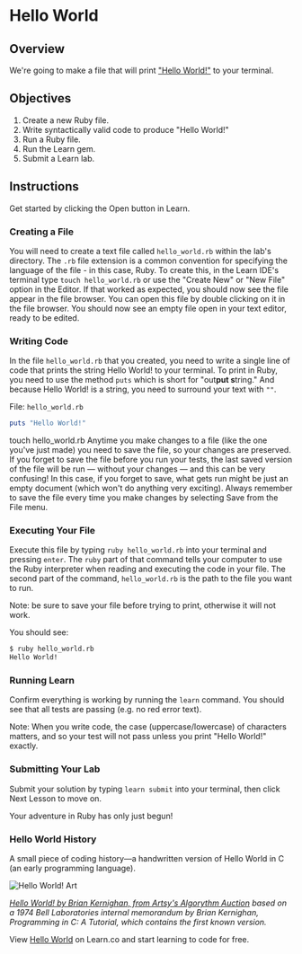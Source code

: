 # Hello World

## Overview

We're going to make a file that will print ["Hello World!"](http://en.wikipedia.org/wiki/%22Hello,_World!%22_program) to your terminal.

## Objectives

1. Create a new Ruby file.
2. Write syntactically valid code to produce "Hello World!"
3. Run a Ruby file.
4. Run the Learn gem.
5. Submit a Learn lab.

## Instructions

Get started by clicking the Open button in Learn. 

### Creating a File

You will need to create a text file called `hello_world.rb` within the lab's directory. The `.rb` file extension is a common convention for specifying the language of the file - in this case, Ruby. To create this, in the Learn IDE's terminal type `touch hello_world.rb` or use the "Create New" or "New File" option in the Editor. If that worked as expected, you should now see the file appear in the file browser. You can open this file by double clicking on it in the file browser. You should now see an empty file open in your text editor, ready to be edited. 

### Writing Code

In the file `hello_world.rb` that you created, you need to write a single line of code that prints the string Hello World! to your terminal. To print in Ruby, you need to use the method `puts` which is short for "out**put s**tring." And because Hello World! is a string, you need to surround your text with `""`.

File: `hello_world.rb`
```ruby
puts "Hello World!"
```
touch hello_world.rb
Anytime you make changes to a file (like the one you've just made) you need to save the file, so your changes are preserved. If you forget to save the file before you run your tests, the last saved version of the file will be run — without your changes — and this can be very confusing! In this case, if you forget to save, what gets run might be just an empty document (which won't do anything very exciting). Always remember to save the file every time you make changes by selecting Save from the File menu.

### Executing Your File

Execute this file by typing `ruby hello_world.rb` into your terminal and pressing `enter`. The `ruby` part of that command tells your computer to use the Ruby interpreter when reading and executing the code in your file. The second part of the command, `hello_world.rb` is the path to the file you want to run.

Note: be sure to save your file before trying to print, otherwise it will not work.

You should see:

```bash
$ ruby hello_world.rb
Hello World!
```

### Running Learn

Confirm everything is working by running the `learn` command. You should see that all tests are passing (e.g. no red error text). 

Note: When you write code, the case (uppercase/lowercase) of characters matters, and so your test will not pass unless you print "Hello World!" exactly. 

### Submitting Your Lab

Submit your solution by typing `learn submit` into your terminal, then click Next Lesson to move on.

Your adventure in Ruby has only just begun!

### Hello World History

A small piece of coding history—a handwritten version of Hello World in C (an early programming language). 

![Hello World! Art](https://d32dm0rphc51dk.cloudfront.net/b6JQ66-0nHij79irJT-Pdg/large.jpg)

_[Hello World! by Brian Kernighan, from Artsy's Algorythm Auction](https://www.artsy.net/artwork/brian-kernighan-hello-world) based on a 1974 Bell Laboratories internal memorandum by Brian Kernighan, Programming in C: A Tutorial, which contains the first known version._

<p class='util--hide'>View <a href='https://learn.co/lessons/hello-world-ruby'>Hello World</a> on Learn.co and start learning to code for free.</p>
